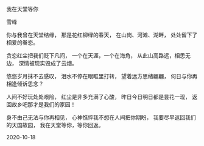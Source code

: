 我在天堂等你

雪峰

你与我曾在天堂结缘，
那是花红柳绿的春天，
在山岗、河滩、湖畔，
处处留下了相爱的眷恋。

贪恋红尘把我们贬下凡间，
一个在天涯，一个在海角，
从此山高路远，相思无边，
深情被现实毁成了云烟。

悠悠岁月抹不去感叹，
泪水不停在眼眶里打转，
望着远方思绪翩翩，
何日与你再相逢倾诉思念？

人间不好玩处处艰险，
红尘是非多充满了心酸，
昨日今日明日都是昙花一现，
返回故乡吧那才是我们的家园！

身不由己无法与你再相见，
心神憔悴我不想在人间把你期盼，
我要尽早返回我们的天国故园，
我在天堂等你，等你回返。

2020-10-18



